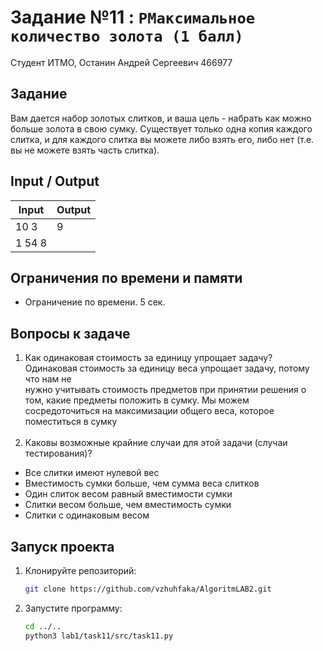 # Задание №11 : `РМаксимальное количество золота (1 балл)`

Студент ИТМО, Останин Андрей Сергеевич 466977

## Задание

Вам дается набор золотых слитков, и ваша цель - набрать как можно больше
золота в свою сумку. Существует только одна копия каждого слитка, и для каждого
слитка вы можете либо взять его, либо нет (т.е. вы не можете взять часть слитка).

## Input / Output

| Input  | Output |
|--------|--------|
| 10 3   | 9      | 
| 1 54 8 |        |

## Ограничения по времени и памяти

- Ограничение по времени. 5 сек.

## Вопросы к задаче

1. Как одинаковая стоимость за единицу упрощает задачу? <br>
Одинаковая стоимость за единицу веса упрощает задачу, потому что нам не\
нужно учитывать стоимость предметов при принятии решения о том, какие предметы положить в сумку.
Мы можем сосредоточиться на максимизации общего веса, которое поместиться в сумку<br><br>
2. Каковы возможные крайние случаи для этой задачи (случаи тестирования)?<br>
- Все слитки имеют нулевой вес
- Вместимость сумки больше, чем сумма веса слитков
- Один слиток весом равный вместимости сумки
- Слитки весом больше, чем вместимость сумки
- Слитки с одинаковым весом

## Запуск проекта

1. Клонируйте репозиторий:
   ```bash
   git clone https://github.com/vzhuhfaka/AlgoritmLAB2.git
   ```
2. Запустите программу:
   ```bash
   cd ../..
   python3 lab1/task11/src/task11.py
   ```
